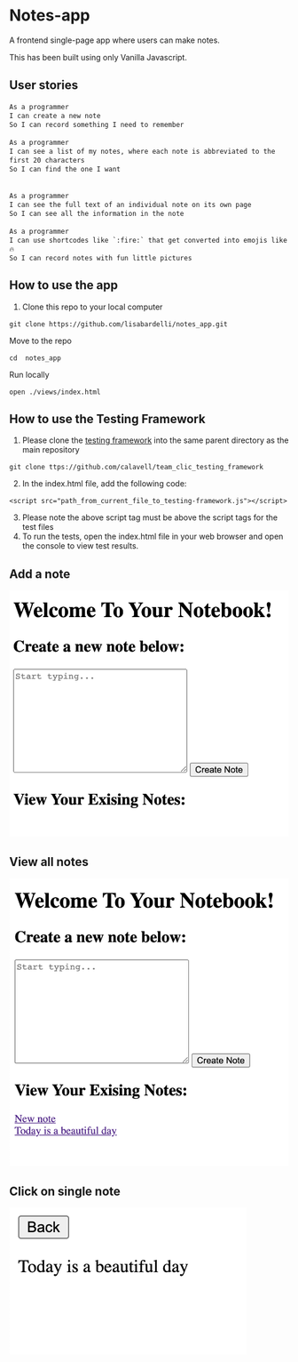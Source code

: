 # Notes-app
A frontend single-page app where users can make notes. 

This has been built using only Vanilla Javascript.

## User stories ##

```
As a programmer
I can create a new note
So I can record something I need to remember

As a programmer
I can see a list of my notes, where each note is abbreviated to the first 20 characters
So I can find the one I want


As a programmer
I can see the full text of an individual note on its own page
So I can see all the information in the note

As a programmer
I can use shortcodes like `:fire:` that get converted into emojis like 🔥
So I can record notes with fun little pictures
```


## How to use the app ##

1. Clone this repo to your local computer

```
git clone https://github.com/lisabardelli/notes_app.git

```

Move to the repo

```
cd  notes_app

```

Run locally
```
open ./views/index.html 
```


## How to use the Testing Framework ##
1. Please clone the [testing framework](https://github.com/lisabardelli/team_clic_testing_framework.git) into the same parent directory as the main repository


```
git clone ttps://github.com/calavell/team_clic_testing_framework
```
2. In the index.html file, add the following code:

```
<script src="path_from_current_file_to_testing-framework.js"></script>
```
3. Please note the above script tag must be above the script tags for the test files
4. To run the tests, open the index.html file in your web browser and open the console to view test results.

## Add a note
![Add a note](add_note.png)
## View all notes
![See notes](See_notes.png)
## Click on single note
![Single note](Single_note.png)

